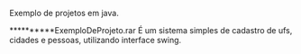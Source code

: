 Exemplo de projetos em java.

**********ExemploDeProjeto.rar 
É um sistema simples de cadastro de ufs, cidades e pessoas, utilizando interface swing.
